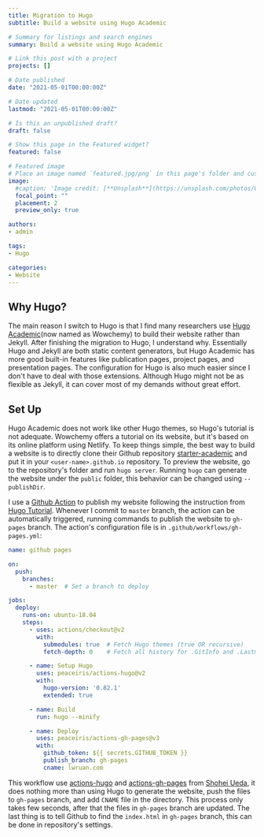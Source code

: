 ```yaml
---
title: Migration to Hugo
subtitle: Build a website using Hugo Academic

# Summary for listings and search engines
summary: Build a website using Hugo Academic

# Link this post with a project
projects: []

# Date published
date: "2021-05-01T00:00:00Z"

# Date updated
lastmod: "2021-05-01T00:00:00Z"

# Is this an unpublished draft?
draft: false

# Show this page in the Featured widget?
featured: false

# Featured image
# Place an image named `featured.jpg/png` in this page's folder and customize its options here.
image:
  #caption: 'Image credit: [**Unsplash**](https://unsplash.com/photos/CpkOjOcXdUY)'
  focal_point: ""
  placement: 2
  preview_only: true

authors:
- admin

tags:
- Hugo

categories:
- Website
---
```


## Why Hugo?

The main reason I switch to Hugo is that I find many researchers use [Hugo Academic](https://wowchemy.com)(now named as Wowchemy) to build their website rather than Jekyll. After finishing the migration to Hugo, I understand why. Essentially Hugo and Jekyll are both static content generators, but Hugo Academic has more good built-in features like publication pages, project pages, and presentation pages. The configuration for Hugo is also much easier since I don't have to deal with those extensions. Although Hugo might not be as flexible as Jekyll, it can cover most of my demands without great effort. 

## Set Up

Hugo Academic does not work like other Hugo themes, so Hugo's tutorial is not adequate. Wowchemy offers a tutorial on its website, but it's based on its online platform using Netlify. To keep things simple, the best way to build a website is to directly clone their Github repository [starter-academic](https://github.com/wowchemy/starter-academic) and put it in your `<user-name>.github.io` repository. To preview the website, go to the repository's folder and run `hugo server`. Running `hugo` can generate the website under the `public` folder, this behavior can be changed using `--publishDir`.  

I use a [Github Action](https://github.com/features/actions) to publish my website following the instruction from [Hugo Tutorial](https://gohugo.io/hosting-and-deployment/hosting-on-github/). Whenever I commit to `master` branch, the action can be automatically triggered, running commands to publish the website to `gh-pages` branch. The action's configuration file is in `.github/workflows/gh-pages.yml`:
```yml
name: github pages

on:
  push:
    branches:
      - master  # Set a branch to deploy

jobs:
  deploy:
    runs-on: ubuntu-18.04
    steps:
      - uses: actions/checkout@v2
        with:
          submodules: true  # Fetch Hugo themes (true OR recursive)
          fetch-depth: 0    # Fetch all history for .GitInfo and .Lastmod

      - name: Setup Hugo
        uses: peaceiris/actions-hugo@v2
        with:
          hugo-version: '0.82.1'
          extended: true

      - name: Build
        run: hugo --minify

      - name: Deploy
        uses: peaceiris/actions-gh-pages@v3
        with:
          github_token: ${{ secrets.GITHUB_TOKEN }}
          publish_branch: gh-pages
          cname: lwruan.com
```
This workflow use [actions-hugo](https://github.com/peaceiris/actions-hugo) and [actions-gh-pages](https://github.com/peaceiris/actions-gh-pages) from [Shohei Ueda](https://github.com/peaceiris), it does nothing more than using Hugo to generate the website, push the files to `gh-pages` branch, and add `CNAME` file in the directory. This process only takes few seconds, after that the files in `gh-pages` branch are updated. The last thing is to tell Github to find the `index.html` in `gh-pages` branch, this can be done in repository's settings.